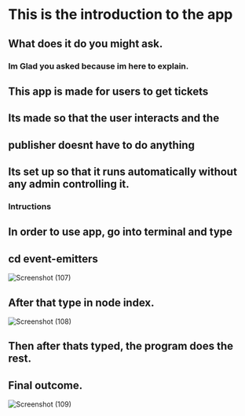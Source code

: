 # This is the introduction to the app
## What does it do you might ask.
### Im Glad you asked because im here to explain.
## This app is made for users to get tickets
## Its made so that the user interacts and the
## publisher doesnt have to do anything
## Its set up so that it runs automatically without any admin controlling it.
### Intructions
## In order to use app, go into terminal and type
## cd event-emitters

![Screenshot (107)](https://user-images.githubusercontent.com/67722057/197459566-bb10e529-4705-44fa-9842-1ed5b7fb4f27.png)

## After that type in node index.

![Screenshot (108)](https://user-images.githubusercontent.com/67722057/197459677-ae2b6f49-3ee4-463b-9624-64085d827c78.png)

## Then after thats typed, the program does the rest.
## Final outcome.

![Screenshot (109)](https://user-images.githubusercontent.com/67722057/197459817-a32e9aeb-7d1b-456b-b980-8384cfd083ce.png)
